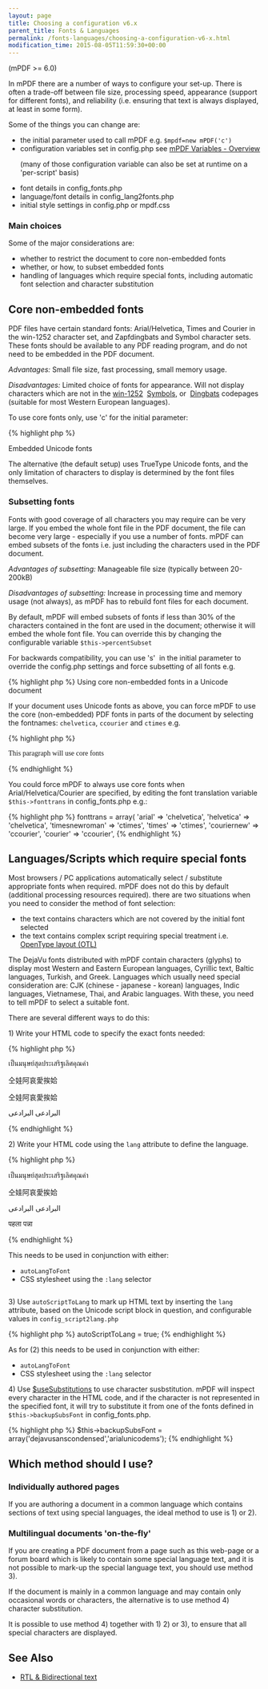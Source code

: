 ```yaml
---
layout: page
title: Choosing a configuration v6.x
parent_title: Fonts & Languages
permalink: /fonts-languages/choosing-a-configuration-v6-x.html
modification_time: 2015-08-05T11:59:30+00:00
---
```




<p>(mPDF &gt;= 6.0)</p>
<p>In mPDF there are a number of ways to configure your set-up. There is often a trade-off between file size, processing speed, appearance (support for different fonts), and reliability (i.e. ensuring that text is always displayed, at least in some form).</p>
<p>Some of the things you can change are:</p>
<ul>
<li>the initial parameter used to call mPDF e.g. <code>$mpdf=new mPDF('c')</code></li>
<li>configuration variables set in <span class="filename">config.php</span> see <a href="{{ "/reference/mpdf-variables/overview.html" | prepend: site.baseurl }}">mPDF Variables - Overview</a>

(many of those configuration variable can also be set at runtime on a 'per-script' basis)</li>
<li>font details in <span class="filename">config_fonts.php</span></li>
<li>language/font details in <span class="filename">config_lang2fonts.php</span></li>
<li>initial style settings in <span class="filename">config.php</span> or <span class="filename">mpdf.css</span></li>
</ul>
<h3>Main choices</h3>
<p>Some of the major considerations are:</p>
<ul>
<li>whether to restrict the document to core non-embedded fonts</li>
<li>whether, or how, to subset embedded fonts</li>
<li>handling of languages which require special fonts, including automatic font selection and character substitution</li>
</ul>
<h2>Core non-embedded fonts</h2>
<p>PDF files have certain standard fonts: Arial/Helvetica, Times and Courier in the win-1252 character set, and&nbsp;Zapfdingbats and Symbol character sets. These fonts should be available to any PDF reading program, and do not need to be embedded in the PDF document.</p>
<p><i>Advantages:</i> Small file size, fast processing, small memory usage.</p>
<p><i>Disadvantages:</i> Limited choice of fonts for appearance. Will not display characters which are not in the <a href="{{ "/reference/codepages-glyphs/win-1252.html" | prepend: site.baseurl }}">win-1252</a>&nbsp; <a href="{{ "/reference/codepages-glyphs/symbols-adobe.html" | prepend: site.baseurl }}">Symbols</a>, or&nbsp; <a href="{{ "/reference/codepages-glyphs/zapfdingbats-adobe.html" | prepend: site.baseurl }}">Dingbats</a> codepages (suitable for most Western European languages).</p>
<p>To use core fonts only, use 'c' for the initial parameter:</p>

{% highlight php %}
<?php

$mpdf = new mPDF('c');
{% endhighlight %}

<h2>Embedded Unicode fonts</h2>
<p>The alternative (the default setup) uses TrueType Unicode fonts, and the only limitation of characters to display is determined by the font files themselves.</p>
<h3>Subsetting fonts</h3>
<p>Fonts with good coverage of all characters you may require can be very large. If you embed the whole font file in the PDF document, the file can become very large - especially if you use a number of fonts. mPDF can embed subsets of the fonts i.e. just including the characters used in the PDF document.</p>
<p><i>Advantages of subsetting:</i> Manageable file size (typically between 20-200kB)</p>
<p><i>Disadvantages of subsetting:</i> Increase in processing time and memory usage (not always), as mPDF has to rebuild font files for each document.</p>
<p>By default, mPDF will embed subsets of fonts if less than 30% of the characters contained in the font are used in the document; otherwise it will embed the whole font file. You can override this by changing the configurable variable <code>$this-&gt;percentSubset</code></p>
<p>For backwards compatibility, you can use 's'&nbsp; in the initial parameter to override the <span class="filename">config.php</span> settings and force subsetting of all fonts e.g.</p>

{% highlight php %}
<?php

$mpdf = new mPDF('s');
{% endhighlight %}

<h3>Using core non-embedded fonts in a Unicode document</h3>
<p>If your document uses Unicode fonts as above, you can force mPDF to use the core (non-embedded) PDF fonts in parts of the document by selecting the fontnames: <code>chelvetica</code>, <code>ccourier</code> and <code>ctimes</code> e.g.</p>

{% highlight php %}
<p style="font-family:chelvetica">This paragraph will use core fonts</p>
{% endhighlight %}

<p>You could force mPDF to always use core fonts when Arial/Helvetica/Courier are specified, by editing the font translation variable <code>$this-&gt;fonttrans</code> in <span class="filename">config_fonts.php</span> e.g.:</p>

{% highlight php %}
<?php

$this->fonttrans = array(

 'arial' => 'chelvetica',

 'helvetica' => 'chelvetica',

 'timesnewroman' => 'ctimes',

 'times' => 'ctimes',

 'couriernew' => 'ccourier',

 'courier' => 'ccourier',
{% endhighlight %}

<h2>Languages/Scripts which require special fonts</h2>
<p>Most browsers / PC applications automatically select / substitute appropriate fonts when required. mPDF does not do this by default (additional processing resources required). there are two situations when you need to consider the method of font selection:</p>
<ul>
<li>the text contains characters which are not covered by the initial font selected</li>
<li>the text contains complex script requiring special treatment i.e. <a href="{{ "/fonts-languages/opentype-layout-otl.html" | prepend: site.baseurl }}">OpenType layout (OTL)</a></li>
</ul>
<p>The DejaVu fonts distributed with mPDF contain characters (glyphs) to display most Western and Eastern European languages, Cyrillic text, Baltic languages, Turkish, and Greek. Languages which usually need special consideration are: CJK (chinese - japanese - korean) languages, Indic languages, Vietnamese, Thai, and Arabic languages. With these, you need to tell mPDF to select a suitable font.</p>
<p>There are several different ways to do this:</p>
<p>1) Write your HTML code to specify the exact fonts needed:</p>

{% highlight php %}
<p style="font-family: Garuda">เป็นมนุษย์สุดประเสริฐเลิศคุณค่า</p>

<p style="font-family: BIG5">仝娃阿哀愛挨姶</p>

<p style="font-family: sun-exta">仝娃阿哀愛挨姶</p>

<p style="font-family: 'XB Riyaz'">البرادعی البرادعی</p>
{% endhighlight %}

<p>2) Write your HTML code using the <code>lang</code> attribute to define the language.&nbsp;</p>

{% highlight php %}
<p lang="th">เป็นมนุษย์สุดประเสริฐเลิศคุณค่า</p>

<p lang="zh-CN">仝娃阿哀愛挨姶</p>

<p lang="ar">البرادعی البرادعی</p>

<p lang="hi">पहला पन्ना</p>
{% endhighlight %}

<p>This needs to be used in conjunction with either:</p>
<ul>
<li><code>autoLangToFont</code></li>
<li>CSS stylesheet using the <code>:lang</code> selector<code>

</code></li>
</ul>
<p>3) Use <code>autoScriptToLang</code> to mark up HTML text by inserting the <code>lang</code> attribute, based on the Unicode script block in question, and configurable values in <code>config_script2lang.php</code></p>

{% highlight php %}
<?php

$mpdf->autoScriptToLang = true;
{% endhighlight %}

<p>As for (2) this needs to be used in conjunction with either:</p>
<ul>
<li><code>autoLangToFont</code></li>
<li>CSS stylesheet using the <code>:lang</code> selector</li>
</ul>
<p>4) Use <a href="{{ "/reference/mpdf-variables/usesubstitutions.html" | prepend: site.baseurl }}">$useSubstitutions</a> to use character susbstitution. mPDF will inspect every character in the HTML code, and if the character is not represented in the specified font, it will try to substitute it from one of the fonts defined in <code>$this-&gt;backupSubsFont</code> in <span class="filename">config_fonts.php</span>.</p>

{% highlight php %}
$this->backupSubsFont = array('dejavusanscondensed','arialunicodems');
{% endhighlight %}

<h2>Which method should I use?</h2>
<h3>Individually authored pages</h3>
<p>If you are authoring a document in a common language which contains sections of text using special languages, the ideal method to use is 1) or 2).</p>
<h3>Multilingual documents 'on-the-fly'</h3>
<p>If you are creating a PDF document from a page such as this web-page or a forum board which is likely to contain some special language text, and it is not possible to mark-up the special language text, you should use method 3).</p>
<p>If the document is mainly in a common language and may contain only occasional words or characters, the alternative is to use method 4) character substitution.</p>
<p>It is possible to use method 4) together with 1) 2) or 3), to ensure that all special characters are displayed.</p>
<h2>See Also</h2>
<ul>
<li class="manual_boxlist"><a href="{{ "/reference/mpdf-functions/annotation.html" | prepend: site.baseurl }}">RTL &amp; Bidirectional text</a></li>
</ul>
<p>&nbsp;</p>
